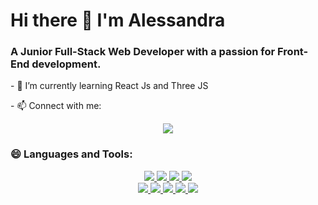 <h1> Hi there 👋 I'm Alessandra</h1>

<h3>
A Junior Full-Stack Web Developer with a passion for Front-End development.  
</h3>

<p> - 🌱 I’m currently learning React Js and Three JS</p> 
- 📫 Connect with me:
<p align="center">
  <a href="https://www.linkedin.com/in/idaalessandrascottodiluzio-webdev/">
    <img src="https://skillicons.dev/icons?i=linkedin" />
  </a>
</p>

<h3>😄 Languages and Tools:</h3>  
<p align="center">
  <a href="https://www.w3schools.com/css/">
    <img src="https://skillicons.dev/icons?i=html" />
  </a>

  <a href="https://www.w3schools.com/css/">
    <img src="https://skillicons.dev/icons?i=css" />
  </a>

  <a href="https://developer.mozilla.org/en-US/docs/Web/JavaScript">
    <img src="https://skillicons.dev/icons?i=js" />
  </a>


  <a href="https://getbootstrap.com/">
    <img src="https://skillicons.dev/icons?i=bootstrap" />
  </a>

  <br>

  <a href="https://www.php.net/">
    <img src="https://skillicons.dev/icons?i=php" />
  </a>
  <a href="https://laravel.com/">
    <img src="https://skillicons.dev/icons?i=laravel&theme=light" />
  </a>

  <a href="https://nodejs.org/en">
    <img src="https://skillicons.dev/icons?i=nodejs" />
  </a>

   <a href="https://www.mysql.com/">
    <img src="https://skillicons.dev/icons?i=mysql&theme=light" />
  </a>

   <a href="https://git-scm.com/">
    <img src="https://skillicons.dev/icons?i=git" />
  </a>
  
</p>

